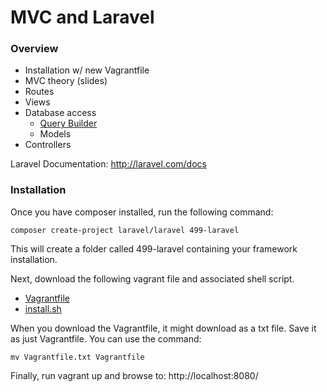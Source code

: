 MVC and Laravel
===============

### Overview

* Installation w/ new Vagrantfile
* MVC theory (slides)
* Routes
* Views
* Database access
	* [Query Builder](http://laravel.com/docs/queries)
	* Models
* Controllers

Laravel Documentation: http://laravel.com/docs

### Installation

Once you have composer installed, run the following command:

```
composer create-project laravel/laravel 499-laravel
```

This will create a folder called 499-laravel containing your framework installation.

Next, download the following vagrant file and associated shell script. 

* [Vagrantfile](https://raw2.github.com/skaterdav85/Vagrant-Setup/master/Vagrantfile)
* [install.sh](https://raw2.github.com/skaterdav85/Vagrant-Setup/master/install.sh)

When you download the Vagrantfile, it might download as a txt file. Save it as just Vagrantfile. You can use the command:

```
mv Vagrantfile.txt Vagrantfile
```

Finally, run vagrant up and browse to: http://localhost:8080/